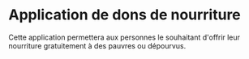 # Application de dons de nourriture
Cette application permettera aux personnes le souhaitant d'offrir leur nourriture gratuitement à des pauvres ou dépourvus.

